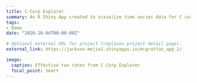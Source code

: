 ```yaml
---
title: C-Corp Explorer
summary: An R Shiny App created to visualize time series data for C corporations from 1985-2018. Proprietary data has been replaced with randomized data.
tags:
- Demo
date: "2020-10-04T00:00:00Z"

# Optional external URL for project (replaces project detail page).
external_link: https://jackson-mejia1.shinyapps.io/mcgrattan_app_2/

image:
  caption: Effective tax rates from C Corp Explorer
  focal_point: Smart
---
```

